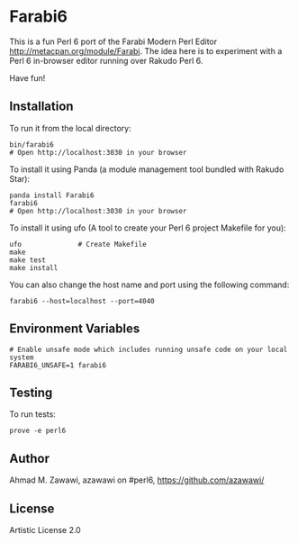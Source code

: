 Farabi6
=======

This is a fun Perl 6 port of the Farabi Modern Perl Editor http://metacpan.org/module/Farabi.
The idea here is to experiment with a Perl 6 in-browser editor running over Rakudo Perl 6. 

Have fun!

## Installation

To run it from the local directory:

    bin/farabi6
    # Open http://localhost:3030 in your browser

To install it using Panda (a module management tool bundled with Rakudo Star):

    panda install Farabi6
    farabi6
    # Open http://localhost:3030 in your browser

To install it using ufo (A tool to create your Perl 6 project Makefile for you):

	ufo              # Create Makefile
	make
	make test
	make install

You can also change the host name and port using the following command:

    farabi6 --host=localhost --port=4040

## Environment Variables

	# Enable unsafe mode which includes running unsafe code on your local system
	FARABI6_UNSAFE=1 farabi6

## Testing

To run tests:

    prove -e perl6

## Author

Ahmad M. Zawawi, azawawi on #perl6, https://github.com/azawawi/

## License

Artistic License 2.0
